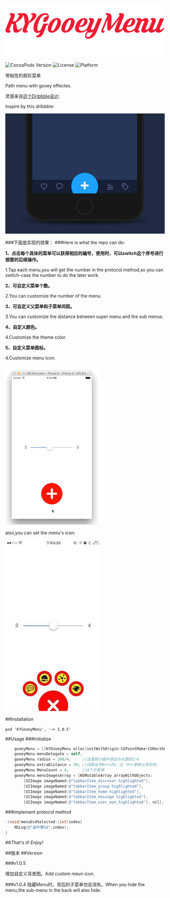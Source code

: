 
<p align="left" >
  <img src="logo.png" alt="KYGooeyMenu" title="KYGooeyMenu">
</p>

![CocoaPods Version](https://img.shields.io/badge/pod-v1.0.5-brightgreen.svg)
![License](https://img.shields.io/badge/license-MIT-blue.svg)
![Platform](https://img.shields.io/badge/platform-iOS-red.svg)

带粘性的扇形菜单

Path menu with gooey effectes.


灵感来自[这个Dribbble设计](https://dribbble.com/shots/1936758-GIF-of-the-Tap-Bar-Concept):

Inspire by this dribbble:

![](dribble_demo.gif)

###下面是实现的效果：
###Here is what the repo can do:

**1、点击每个具体的菜单可以获得相应的编号，使用时，可以switch这个序号进行想要的后续操作。**

1.Tap each menu,you will get the number in the protocol method,so you can switch-case the number to do the later work.

**2、可自定义菜单个数。**

2.You can customize the number of the menu.

**3、可自定义父菜单和子菜单间距。**

3.You can customize the distance between super menu and the sub menus.

**4、自定义颜色。**

4.Customize the theme color.

**5、自定义菜单图标。**

4.Customize menu icon.


![](gooey.gif)


also,you can set the menu's icon:


![](screenshot.jpg)



##Installation

`pod 'KYGooeyMenu', '~> 1.0.5'`


##Usage
###Initialize
```objective-c
    gooeyMenu = [[KYGooeyMenu alloc]initWithOrigin:CGPointMake(CGRectGetMidX(self.view.frame)-50, 500) andDiameter:100.0f andDelegate:self themeColor:[UIColor redColor]];
    gooeyMenu.menuDelegate = self;
    gooeyMenu.radius = 100/4;     //这里把小圆半径设为大圆的1/4
    gooeyMenu.extraDistance = 20; //间距设为R+r+20。注：R+r是默认存在的。
    gooeyMenu.MenuCount = 4;      //4个子菜单
    gooeyMenu.menuImagesArray = [NSMutableArray arrayWithObjects:
        [UIImage imageNamed:@"tabbarItem_discover highlighted"],
        [UIImage imageNamed:@"tabbarItem_group highlighted"],
        [UIImage imageNamed:@"tabbarItem_home highlighted"],
        [UIImage imageNamed:@"tabbarItem_message highlighted"],
        [UIImage imageNamed:@"tabbarItem_user_man_highlighted"], nil];

```

###implement protocol method
```objective-c
-(void)menuDidSelected:(int)index{
    NSLog(@"选中第%d",index);
}

```

##*That's it!*    *Enjoy!*


##版本
##Version

###v1.0.5 

 增加自定义背景图。Add custom meun icon.
 
###v1.0.4
  隐藏Menu时，背后的子菜单也会消失。When you hide the menu,the sub-menu in the back will also hide.
  
